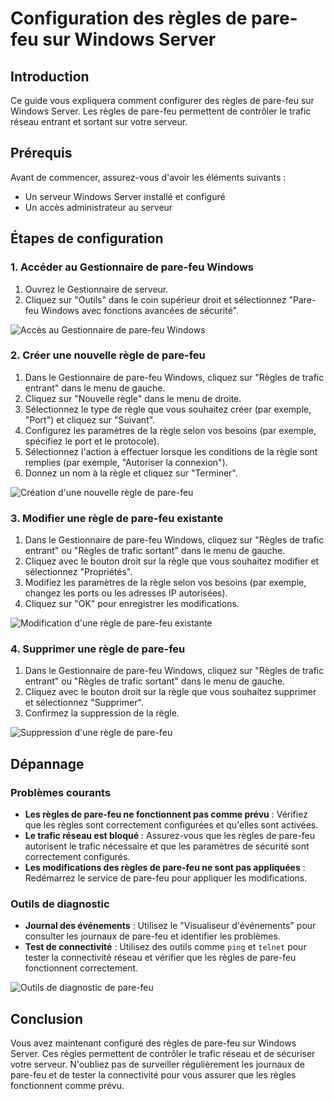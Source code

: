 # Configuration des règles de pare-feu sur Windows Server

## Introduction

Ce guide vous expliquera comment configurer des règles de pare-feu sur Windows Server. Les règles de pare-feu permettent de contrôler le trafic réseau entrant et sortant sur votre serveur.

## Prérequis

Avant de commencer, assurez-vous d'avoir les éléments suivants :
- Un serveur Windows Server installé et configuré
- Un accès administrateur au serveur

## Étapes de configuration

### 1. Accéder au Gestionnaire de pare-feu Windows

1. Ouvrez le Gestionnaire de serveur.
2. Cliquez sur "Outils" dans le coin supérieur droit et sélectionnez "Pare-feu Windows avec fonctions avancées de sécurité".

![Accès au Gestionnaire de pare-feu Windows](../images/windows_firewall_manager.png)

### 2. Créer une nouvelle règle de pare-feu

1. Dans le Gestionnaire de pare-feu Windows, cliquez sur "Règles de trafic entrant" dans le menu de gauche.
2. Cliquez sur "Nouvelle règle" dans le menu de droite.
3. Sélectionnez le type de règle que vous souhaitez créer (par exemple, "Port") et cliquez sur "Suivant".
4. Configurez les paramètres de la règle selon vos besoins (par exemple, spécifiez le port et le protocole).
5. Sélectionnez l'action à effectuer lorsque les conditions de la règle sont remplies (par exemple, "Autoriser la connexion").
6. Donnez un nom à la règle et cliquez sur "Terminer".

![Création d'une nouvelle règle de pare-feu](../images/windows_firewall_new_rule.png)

### 3. Modifier une règle de pare-feu existante

1. Dans le Gestionnaire de pare-feu Windows, cliquez sur "Règles de trafic entrant" ou "Règles de trafic sortant" dans le menu de gauche.
2. Cliquez avec le bouton droit sur la règle que vous souhaitez modifier et sélectionnez "Propriétés".
3. Modifiez les paramètres de la règle selon vos besoins (par exemple, changez les ports ou les adresses IP autorisées).
4. Cliquez sur "OK" pour enregistrer les modifications.

![Modification d'une règle de pare-feu existante](../images/windows_firewall_edit_rule.png)

### 4. Supprimer une règle de pare-feu

1. Dans le Gestionnaire de pare-feu Windows, cliquez sur "Règles de trafic entrant" ou "Règles de trafic sortant" dans le menu de gauche.
2. Cliquez avec le bouton droit sur la règle que vous souhaitez supprimer et sélectionnez "Supprimer".
3. Confirmez la suppression de la règle.

![Suppression d'une règle de pare-feu](../images/windows_firewall_delete_rule.png)

## Dépannage

### Problèmes courants

- **Les règles de pare-feu ne fonctionnent pas comme prévu** : Vérifiez que les règles sont correctement configurées et qu'elles sont activées.
- **Le trafic réseau est bloqué** : Assurez-vous que les règles de pare-feu autorisent le trafic nécessaire et que les paramètres de sécurité sont correctement configurés.
- **Les modifications des règles de pare-feu ne sont pas appliquées** : Redémarrez le service de pare-feu pour appliquer les modifications.

### Outils de diagnostic

- **Journal des événements** : Utilisez le "Visualiseur d'événements" pour consulter les journaux de pare-feu et identifier les problèmes.
- **Test de connectivité** : Utilisez des outils comme `ping` et `telnet` pour tester la connectivité réseau et vérifier que les règles de pare-feu fonctionnent correctement.

![Outils de diagnostic de pare-feu](../images/windows_firewall_diagnostics.png)

## Conclusion

Vous avez maintenant configuré des règles de pare-feu sur Windows Server. Ces règles permettent de contrôler le trafic réseau et de sécuriser votre serveur. N'oubliez pas de surveiller régulièrement les journaux de pare-feu et de tester la connectivité pour vous assurer que les règles fonctionnent comme prévu.
